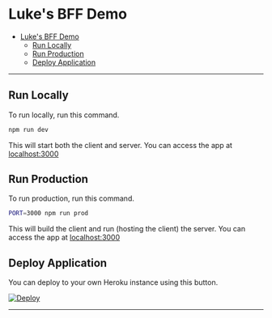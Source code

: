 # Luke's BFF Demo

- [Luke's BFF Demo](#lukes-bff-demo)
  - [Run Locally](#run-locally)
  - [Run Production](#run-production)
  - [Deploy Application](#deploy-application)

---

## Run Locally

To run locally, run this command.

```bash
npm run dev
``` 

This will start both the client and server. You can access the app at [localhost:3000][4]

## Run Production

To run production, run this command.

```bash
PORT=3000 npm run prod
``` 

This will build the client and run (hosting the client) the server. You can access the app at [localhost:3000][4]

## Deploy Application

You can deploy to your own Heroku instance using this button.

[![Deploy](https://www.herokucdn.com/deploy/button.svg)][2]

---

[2]: <https://heroku.com/deploy>
[4]: <http://localhost:3000>
